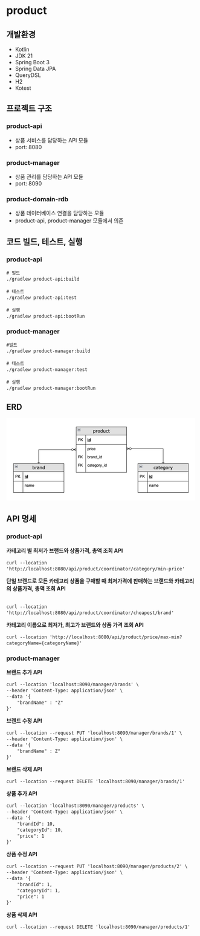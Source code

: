 # product

## 개발환경
- Kotlin
- JDK 21
- Spring Boot 3
- Spring Data JPA
- QueryDSL
- H2
- Kotest

## 프로젝트 구조
### product-api
- 상품 서비스를 담당하는 API 모듈
- port: 8080

### product-manager
- 상품 관리를 담당하는 API 모듈
- port: 8090

### product-domain-rdb
- 상품 데이터베이스 연결을 담당하는 모듈
- product-api, product-manager 모듈에서 의존

## 코드 빌드, 테스트, 실행

### product-api
```shell
# 빌드
./gradlew product-api:build

# 테스트
./gradlew product-api:test

# 실행
./gradlew product-api:bootRun
```

### product-manager
```shell
#빌드
./gradlew product-manager:build

# 테스트
./gradlew product-manager:test

# 실행
./gradlew product-manager:bootRun
```

## ERD
<img src="./docs/erd.png" width="500">

## API 명세

### product-api

**카테고리 별 최저가 브랜드와 상품가격, 총액 조회 API**
```shell
curl --location 'http://localhost:8080/api/product/coordinator/category/min-price'
```

**단일 브랜드로 모든 카테고리 상품을 구매할 때 최저가격에 판매하는 브랜드와 카테고리의 상품가격, 총액 조회 API**
```shell

curl --location 'http://localhost:8080/api/product/coordinator/cheapest/brand'
```

**카테고리 이름으로 최저가, 최고가 브랜드와 상품 가격 조회 API**
```shell
curl --location 'http://localhost:8080/api/product/price/max-min?categoryName={categoryName}'
```

### product-manager

**브랜드 추가 API**
```shell
curl --location 'localhost:8090/manager/brands' \
--header 'Content-Type: application/json' \
--data '{
    "brandName" : "Z"
}'
```

**브랜드 수정 API**
```shell
curl --location --request PUT 'localhost:8090/manager/brands/1' \
--header 'Content-Type: application/json' \
--data '{
    "brandName" : Z"
}'
```

**브랜드 삭제 API**
```shell
curl --location --request DELETE 'localhost:8090/manager/brands/1'
```

**상품 추가 API**
```shell
curl --location 'localhost:8090/manager/products' \
--header 'Content-Type: application/json' \
--data '{
    "brandId": 10,
    "categoryId": 10,
    "price": 1
}'
```

**상품 수정 API**
```shell
curl --location --request PUT 'localhost:8090/manager/products/2' \
--header 'Content-Type: application/json' \
--data '{
    "brandId": 1,
    "categoryId": 1,
    "price": 1
}'
```

**상품 삭제 API**
```shell
curl --location --request DELETE 'localhost:8090/manager/products/1'
```